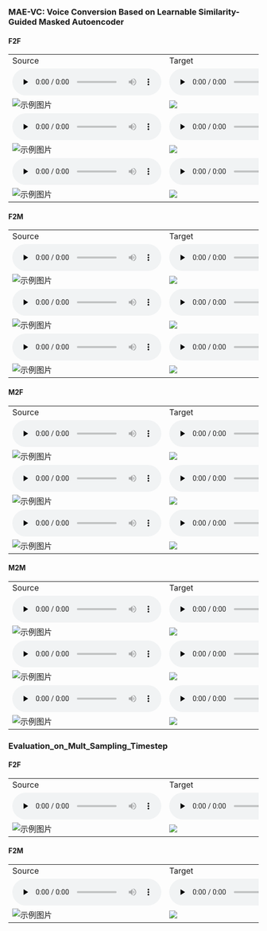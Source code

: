 ### MAE-VC: Voice Conversion Based on Learnable Similarity-Guided Masked Autoencoder
<!-- #### [MediumVC: Any-to-any voice conversion using synthetic specific-speaker speeches as intermedium features](https://arxiv.org/abs/2110.02500) -->
#### F2F
<table>
   <tr>
      <td>Source</td>
      <td>Target</td>
      <td>AdaINVC</td>
      <td>AgaINVC</td>
      <td>FragmentVC</td>
      <td>MAE-VC</td>
      <td>DiffVCHW</td>
      <td>DiffVCwoCGNG</td>
      <td>DiffVC</td>
   </tr>
   <tr>
      <td><audio id="audio" controls="" preload="none"> <source id="V1_s" src="Sample-DFHW/Compared_with_Baselines/F2F/1/source_p225_004.wav"> </audio></td>
      <td><audio id="audio" controls="" preload="none"> <source id="V1_t" src="Sample-DFHW/Compared_with_Baselines/F2F/1/target_p240_002.wav"> </audio></td>
      <td><audio id="audio" controls="" preload="none"> <source id="V1_A" src="Sample-DFHW/Compared_with_Baselines/F2F/1/AdaINVC_p225_004TOp240_002.wav"> </audio></td>
      <td><audio id="audio" controls="" preload="none"> <source id="V1_B" src="Sample-DFHW/Compared_with_Baselines/F2F/1/AgaINVC_p225_004TOp240_002.wav"> </audio></td>
      <td><audio id="audio" controls="" preload="none"> <source id="V1_C" src="Sample-DFHW/Compared_with_Baselines/F2F/1/FragmentVC_p225_004TOp240_002.wav"> </audio></td>
      <td><audio id="audio" controls="" preload="none"> <source id="V1_D" src="Sample-DFHW/Compared_with_Baselines/F2F/1/MAEVC_p225_004TOp240_002.wav"> </audio></td>
      <td><audio id="audio" controls="" preload="none"> <source id="V1_E" src="Sample-DFHW/Compared_with_Baselines/F2F/1/DiffVCHW_p225_004TOp240_002.wav"> </audio></td>
      <td><audio id="audio" controls="" preload="none"> <source id="V1_F" src="Sample-DFHW/Compared_with_Baselines/F2F/1/DiffVCwoCGNG_p225_004TOp240_002.wav"> </audio></td>
      <td><audio id="audio" controls="" preload="none"> <source id="V1_G" src="Sample-DFHW/Compared_with_Baselines/F2F/1/DiffVC_p225_004TOp240_002.wav"> </audio></td>
   </tr>
  
   
  <tr>
      <td> <img src="Sample-DFHW/Compared_with_Baselines/F2F/1/source_p225_004_f0.png" alt="示例图片"></td>
      <td><img src="Sample-DFHW/Compared_with_Baselines/F2F/1/target_p240_002_f0.png"> </audio></td>
      <td><img src="Sample-DFHW/Compared_with_Baselines/F2F/1/AdaINVC_p225_004TOp240_002_f0.png"> </audio></td>
      <td><img src="Sample-DFHW/Compared_with_Baselines/F2F/1/AgaINVC_p225_004TOp240_002_f0.png"> </audio></td>
      <td><img src="Sample-DFHW/Compared_with_Baselines/F2F/1/FragmentVC_p225_004TOp240_002_f0.png"> </audio></td>
      <td><img src="Sample-DFHW/Compared_with_Baselines/F2F/1/MAEVC_p225_004TOp240_002_f0.png"> </audio></td>
      <td><img src="Sample-DFHW/Compared_with_Baselines/F2F/1/DiffVCHW_p225_004TOp240_002_f0.png"> </audio></td>
      <td><img src="Sample-DFHW/Compared_with_Baselines/F2F/1/DiffVCwoCGNG_p225_004TOp240_002_f0.png"> </audio></td>
      <td><img src="Sample-DFHW/Compared_with_Baselines/F2F/1/DiffVC_p225_004TOp240_002_f0.png"> </audio></td>
  </tr>

   <tr>
      <td><audio id="audio" controls="" preload="none"> <source id="V1_s" src="Sample-DFHW/Compared_with_Baselines/F2F/2/source_p264_045.wav"> </audio></td>
      <td><audio id="audio" controls="" preload="none"> <source id="V1_t" src="Sample-DFHW/Compared_with_Baselines/F2F/2/target_p225_039.wav"> </audio></td>
      <td><audio id="audio" controls="" preload="none"> <source id="V1_A" src="Sample-DFHW/Compared_with_Baselines/F2F/2/AdaINVC_p264_045TOp225_039.wav"> </audio></td>
      <td><audio id="audio" controls="" preload="none"> <source id="V1_B" src="Sample-DFHW/Compared_with_Baselines/F2F/2/AgaINVC_p264_045TOp225_039.wav"> </audio></td>
      <td><audio id="audio" controls="" preload="none"> <source id="V1_C" src="Sample-DFHW/Compared_with_Baselines/F2F/2/FragmentVC_p264_045TOp225_039.wav"> </audio></td>
      <td><audio id="audio" controls="" preload="none"> <source id="V1_D" src="Sample-DFHW/Compared_with_Baselines/F2F/2/MAEVC_p264_045TOp225_039.wav"> </audio></td>
      <td><audio id="audio" controls="" preload="none"> <source id="V1_E" src="Sample-DFHW/Compared_with_Baselines/F2F/2/DiffVCHW_p264_045TOp225_039.wav"> </audio></td>
      <td><audio id="audio" controls="" preload="none"> <source id="V1_F" src="Sample-DFHW/Compared_with_Baselines/F2F/2/DiffVCwoCGNG_p264_045TOp225_039.wav"> </audio></td>
      <td><audio id="audio" controls="" preload="none"> <source id="V1_G" src="Sample-DFHW/Compared_with_Baselines/F2F/2/DiffVC_p264_045TOp225_039.wav"> </audio></td>
   </tr>
  
   
  <tr>
      <td><img src="Sample-DFHW/Compared_with_Baselines/F2F/2/source_p264_045_f0.png" alt="示例图片"></td>
      <td><img src="Sample-DFHW/Compared_with_Baselines/F2F/2/target_p225_039_f0.png"> </audio></td>
      <td><img src="Sample-DFHW/Compared_with_Baselines/F2F/2/AdaINVC_p264_045TOp225_039_f0.png"> </audio></td>
      <td><img src="Sample-DFHW/Compared_with_Baselines/F2F/2/AgaINVC_p264_045TOp225_039_f0.png"> </audio></td>
      <td><img src="Sample-DFHW/Compared_with_Baselines/F2F/2/FragmentVC_p264_045TOp225_039_f0.png"> </audio></td>
      <td><img src="Sample-DFHW/Compared_with_Baselines/F2F/2/MAEVC_p264_045TOp225_039_f0.png"> </audio></td>
      <td><img src="Sample-DFHW/Compared_with_Baselines/F2F/2/DiffVCHW_p264_045TOp225_039_f0.png"> </audio></td>
      <td><img src="Sample-DFHW/Compared_with_Baselines/F2F/2/DiffVCwoCGNG_p264_045TOp225_039_f0.png"> </audio></td>
      <td><img src="Sample-DFHW/Compared_with_Baselines/F2F/2/DiffVC_p264_045TOp225_039_f0.png"> </audio></td>
  </tr>

  <tr>
      <td><audio id="audio" controls="" preload="none"> <source id="V1_s" src="Sample-DFHW/Compared_with_Baselines/F2F/3/source_p329_009.wav"> </audio></td>
      <td><audio id="audio" controls="" preload="none"> <source id="V1_t" src="Sample-DFHW/Compared_with_Baselines/F2F/3/target_p225_030.wav"> </audio></td>
      <td><audio id="audio" controls="" preload="none"> <source id="V1_A" src="Sample-DFHW/Compared_with_Baselines/F2F/3/AdaINVC_p329_009TOp225_030.wav"> </audio></td>
      <td><audio id="audio" controls="" preload="none"> <source id="V1_B" src="Sample-DFHW/Compared_with_Baselines/F2F/3/AgaINVC_p329_009TOp225_030.wav"> </audio></td>
      <td><audio id="audio" controls="" preload="none"> <source id="V1_C" src="Sample-DFHW/Compared_with_Baselines/F2F/3/FragmentVC_p329_009TOp225_030.wav"> </audio></td>
      <td><audio id="audio" controls="" preload="none"> <source id="V1_D" src="Sample-DFHW/Compared_with_Baselines/F2F/3/MAEVC_p329_009TOp225_030.wav"> </audio></td>
      <td><audio id="audio" controls="" preload="none"> <source id="V1_E" src="Sample-DFHW/Compared_with_Baselines/F2F/3/DiffVCHW_p329_009TOp225_030.wav"> </audio></td>
      <td><audio id="audio" controls="" preload="none"> <source id="V1_F" src="Sample-DFHW/Compared_with_Baselines/F2F/3/DiffVCwoCGNG_p329_009TOp225_030.wav"> </audio></td>
      <td><audio id="audio" controls="" preload="none"> <source id="V1_G" src="Sample-DFHW/Compared_with_Baselines/F2F/3/DiffVC_p329_009TOp225_030.wav"> </audio></td>
   </tr>
  
   
  <tr>
      <td><img src="Sample-DFHW/Compared_with_Baselines/F2F/3/source_p329_009_f0.png" alt="示例图片"></td>
      <td><img src="Sample-DFHW/Compared_with_Baselines/F2F/3/target_p225_030_f0.png"> </audio></td>
      <td><img src="Sample-DFHW/Compared_with_Baselines/F2F/3/AdaINVC_p329_009TOp225_030_f0.png"> </audio></td>
      <td><img src="Sample-DFHW/Compared_with_Baselines/F2F/3/AgaINVC_p329_009TOp225_030_f0.png"> </audio></td>
      <td><img src="Sample-DFHW/Compared_with_Baselines/F2F/3/FragmentVC_p329_009TOp225_030_f0.png"> </audio></td>
      <td><img src="Sample-DFHW/Compared_with_Baselines/F2F/3/MAEVC_p329_009TOp225_030_f0.png"> </audio></td>
      <td><img src="Sample-DFHW/Compared_with_Baselines/F2F/3/DiffVCHW_p329_009TOp225_030_f0.png"> </audio></td>
      <td><img src="Sample-DFHW/Compared_with_Baselines/F2F/3/DiffVCwoCGNG_p329_009TOp225_030_f0.png"> </audio></td>
      <td><img src="Sample-DFHW/Compared_with_Baselines/F2F/3/DiffVC_p329_009TOp225_030_f0.png"> </audio></td>
  </tr>
  
   
</table>

#### F2M
<table>
   <tr>
      <td>Source</td>
      <td>Target</td>
      <td>AdaINVC</td>
      <td>AgaINVC</td>
      <td>FragmentVC</td>
      <td>MAE-VC</td>
      <td>DiffVCHW</td>
      <td>DiffVCwoCGNG</td>
      <td>DiffVC</td>
   </tr>
   <tr>
      <td><audio id="audio" controls="" preload="none"> <source id="V1_s" src="Sample-DFHW/Compared_with_Baselines/F2M/1/source_p234_010.wav"> </audio></td>
      <td><audio id="audio" controls="" preload="none"> <source id="V1_t" src="Sample-DFHW/Compared_with_Baselines/F2M/1/target_p326_160.wav"> </audio></td>
      <td><audio id="audio" controls="" preload="none"> <source id="V1_A" src="Sample-DFHW/Compared_with_Baselines/F2M/1/AdaINVC_p234_010TOp326_160.wav"> </audio></td>
      <td><audio id="audio" controls="" preload="none"> <source id="V1_B" src="Sample-DFHW/Compared_with_Baselines/F2M/1/AgaINVC_p234_010TOp326_160.wav"> </audio></td>
      <td><audio id="audio" controls="" preload="none"> <source id="V1_C" src="Sample-DFHW/Compared_with_Baselines/F2M/1/FragmentVC_p234_010TOp326_160.wav"> </audio></td>
      <td><audio id="audio" controls="" preload="none"> <source id="V1_D" src="Sample-DFHW/Compared_with_Baselines/F2M/1/MAEVC_p234_010TOp326_160.wav"> </audio></td>
      <td><audio id="audio" controls="" preload="none"> <source id="V1_E" src="Sample-DFHW/Compared_with_Baselines/F2M/1/DiffVCHW_p234_010TOp326_160.wav"> </audio></td>
      <td><audio id="audio" controls="" preload="none"> <source id="V1_F" src="Sample-DFHW/Compared_with_Baselines/F2M/1/DiffVCwoCGNG_p234_010TOp326_160.wav"> </audio></td>
      <td><audio id="audio" controls="" preload="none"> <source id="V1_G" src="Sample-DFHW/Compared_with_Baselines/F2M/1/DiffVC_p234_010TOp326_160.wav"> </audio></td>
   </tr>
  
   
  <tr>
      <td><img src="Sample-DFHW/Compared_with_Baselines/F2M/1/source_p234_010_f0.png" alt="示例图片"></td>
      <td><img src="Sample-DFHW/Compared_with_Baselines/F2M/1/target_p326_160_f0.png"> </audio></td>
      <td><img src="Sample-DFHW/Compared_with_Baselines/F2M/1/AdaINVC_p234_010TOp326_160_f0.png"> </audio></td>
      <td><img src="Sample-DFHW/Compared_with_Baselines/F2M/1/AgaINVC_p234_010TOp326_160_f0.png"> </audio></td>
      <td><img src="Sample-DFHW/Compared_with_Baselines/F2M/1/FragmentVC_p234_010TOp326_160_f0.png"> </audio></td>
      <td><img src="Sample-DFHW/Compared_with_Baselines/F2M/1/MAEVC_p234_010TOp326_160_f0.png"> </audio></td>
      <td><img src="Sample-DFHW/Compared_with_Baselines/F2M/1/DiffVCHW_p234_010TOp326_160_f0.png"> </audio></td>
      <td><img src="Sample-DFHW/Compared_with_Baselines/F2M/1/DiffVCwoCGNG_p234_010TOp326_160_f0.png"> </audio></td>
      <td><img src="Sample-DFHW/Compared_with_Baselines/F2M/1/DiffVC_p234_010TOp326_160_f0.png"> </audio></td>
  </tr>

   <tr>
      <td><audio id="audio" controls="" preload="none"> <source id="V1_s" src="Sample-DFHW/Compared_with_Baselines/F2M/2/source_p240_088.wav"> </audio></td>
      <td><audio id="audio" controls="" preload="none"> <source id="V1_t" src="Sample-DFHW/Compared_with_Baselines/F2M/2/target_p245_027.wav"> </audio></td>
      <td><audio id="audio" controls="" preload="none"> <source id="V1_A" src="Sample-DFHW/Compared_with_Baselines/F2M/2/AdaINVC_p240_088TOp245_027.wav"> </audio></td>
      <td><audio id="audio" controls="" preload="none"> <source id="V1_B" src="Sample-DFHW/Compared_with_Baselines/F2M/2/AgaINVC_p240_088TOp245_027.wav"> </audio></td>
      <td><audio id="audio" controls="" preload="none"> <source id="V1_C" src="Sample-DFHW/Compared_with_Baselines/F2M/2/FragmentVC_p240_088TOp245_027.wav"> </audio></td>
      <td><audio id="audio" controls="" preload="none"> <source id="V1_D" src="Sample-DFHW/Compared_with_Baselines/F2M/2/MAEVC_p240_088TOp245_027.wav"> </audio></td>
      <td><audio id="audio" controls="" preload="none"> <source id="V1_E" src="Sample-DFHW/Compared_with_Baselines/F2M/2/DiffVCHW_p240_088TOp245_027.wav"> </audio></td>
      <td><audio id="audio" controls="" preload="none"> <source id="V1_F" src="Sample-DFHW/Compared_with_Baselines/F2M/2/DiffVCwoCGNG_p240_088TOp245_027.wav"> </audio></td>
      <td><audio id="audio" controls="" preload="none"> <source id="V1_G" src="Sample-DFHW/Compared_with_Baselines/F2M/2/DiffVC_p240_088TOp245_027.wav"> </audio></td>
   </tr>
  
   
  <tr>
      <td><img src="Sample-DFHW/Compared_with_Baselines/F2M/2/source_p240_088_f0.png" alt="示例图片"></td>
      <td><img src="Sample-DFHW/Compared_with_Baselines/F2M/2/target_p245_027_f0.png"> </audio></td>
      <td><img src="Sample-DFHW/Compared_with_Baselines/F2M/2/AdaINVC_p240_088TOp245_027_f0.png"> </audio></td>
      <td><img src="Sample-DFHW/Compared_with_Baselines/F2M/2/AgaINVC_p240_088TOp245_027_f0.png"> </audio></td>
      <td><img src="Sample-DFHW/Compared_with_Baselines/F2M/2/FragmentVC_p240_088TOp245_027_f0.png"> </audio></td>
      <td><img src="Sample-DFHW/Compared_with_Baselines/F2M/2/MAEVC_p240_088TOp245_027_f0.png"> </audio></td>
      <td><img src="Sample-DFHW/Compared_with_Baselines/F2M/2/DiffVCHW_p240_088TOp245_027_f0.png"> </audio></td>
      <td><img src="Sample-DFHW/Compared_with_Baselines/F2M/2/DiffVCwoCGNG_p240_088TOp245_027_f0.png"> </audio></td>
      <td><img src="Sample-DFHW/Compared_with_Baselines/F2M/2/DiffVC_p240_088TOp245_027_f0.png"> </audio></td>
  </tr>

  <tr>
      <td><audio id="audio" controls="" preload="none"> <source id="V1_s" src="Sample-DFHW/Compared_with_Baselines/F2M/3/source_p310_034.wav"> </audio></td>
      <td><audio id="audio" controls="" preload="none"> <source id="V1_t" src="Sample-DFHW/Compared_with_Baselines/F2M/3/target_p326_050.wav"> </audio></td>
      <td><audio id="audio" controls="" preload="none"> <source id="V1_A" src="Sample-DFHW/Compared_with_Baselines/F2M/3/AdaINVC_p310_034TOp326_050.wav"> </audio></td>
      <td><audio id="audio" controls="" preload="none"> <source id="V1_B" src="Sample-DFHW/Compared_with_Baselines/F2M/3/AgaINVC_p310_034TOp326_050.wav"> </audio></td>
      <td><audio id="audio" controls="" preload="none"> <source id="V1_C" src="Sample-DFHW/Compared_with_Baselines/F2M/3/FragmentVC_p310_034TOp326_050.wav"> </audio></td>
      <td><audio id="audio" controls="" preload="none"> <source id="V1_D" src="Sample-DFHW/Compared_with_Baselines/F2M/3/MAEVC_p310_034TOp326_050.wav"> </audio></td>
      <td><audio id="audio" controls="" preload="none"> <source id="V1_E" src="Sample-DFHW/Compared_with_Baselines/F2M/3/DiffVCHW_p310_034TOp326_050.wav"> </audio></td>
      <td><audio id="audio" controls="" preload="none"> <source id="V1_F" src="Sample-DFHW/Compared_with_Baselines/F2M/3/DiffVCwoCGNG_p310_034TOp326_050.wav"> </audio></td>
      <td><audio id="audio" controls="" preload="none"> <source id="V1_G" src="Sample-DFHW/Compared_with_Baselines/F2M/3/DiffVC_p310_034TOp326_050.wav"> </audio></td>
   </tr>
  <tr>
      <td><img src="Sample-DFHW/Compared_with_Baselines/F2M/3/source_p310_034_f0.png" alt="示例图片"></td>
      <td><img src="Sample-DFHW/Compared_with_Baselines/F2M/3/target_p326_050_f0.png"> </audio></td>
      <td><img src="Sample-DFHW/Compared_with_Baselines/F2M/3/AdaINVC_p310_034TOp326_050_f0.png"> </audio></td>
      <td><img src="Sample-DFHW/Compared_with_Baselines/F2M/3/AgaINVC_p310_034TOp326_050_f0.png"> </audio></td>
      <td><img src="Sample-DFHW/Compared_with_Baselines/F2M/3/FragmentVC_p310_034TOp326_050_f0.png"> </audio></td>
      <td><img src="Sample-DFHW/Compared_with_Baselines/F2M/3/MAEVC_p310_034TOp326_050_f0.png"> </audio></td>
      <td><img src="Sample-DFHW/Compared_with_Baselines/F2M/3/DiffVCHW_p310_034TOp326_050_f0.png"> </audio></td>
      <td><img src="Sample-DFHW/Compared_with_Baselines/F2M/3/DiffVCwoCGNG_p310_034TOp326_050_f0.png"> </audio></td>
      <td><img src="Sample-DFHW/Compared_with_Baselines/F2M/3/DiffVC_p310_034TOp326_050_f0.png"> </audio></td>
  </tr>
</table>

#### M2F
<table>
   <tr>
      <td>Source</td>
      <td>Target</td>
      <td>AdaINVC</td>
      <td>AgaINVC</td>
      <td>FragmentVC</td>
      <td>MAE-VC</td>
      <td>DiffVCHW</td>
      <td>DiffVCwoCGNG</td>
      <td>DiffVC</td>
   </tr>
   <tr>
      <td><audio id="audio" controls="" preload="none"> <source id="V1_s" src="Sample-DFHW/Compared_with_Baselines/M2F/1/source_p245_062.wav"> </audio></td>
      <td><audio id="audio" controls="" preload="none"> <source id="V1_t" src="Sample-DFHW/Compared_with_Baselines/M2F/1/target_p307_060.wav"> </audio></td>
      <td><audio id="audio" controls="" preload="none"> <source id="V1_A" src="Sample-DFHW/Compared_with_Baselines/M2F/1/AdaINVC_p245_062TOp307_060.wav"> </audio></td>
      <td><audio id="audio" controls="" preload="none"> <source id="V1_B" src="Sample-DFHW/Compared_with_Baselines/M2F/1/AgaINVC_p245_062TOp307_060.wav"> </audio></td>
      <td><audio id="audio" controls="" preload="none"> <source id="V1_C" src="Sample-DFHW/Compared_with_Baselines/M2F/1/FragmentVC_p245_062TOp307_060.wav"> </audio></td>
      <td><audio id="audio" controls="" preload="none"> <source id="V1_D" src="Sample-DFHW/Compared_with_Baselines/M2F/1/MAEVC_p245_062TOp307_060.wav"> </audio></td>
      <td><audio id="audio" controls="" preload="none"> <source id="V1_E" src="Sample-DFHW/Compared_with_Baselines/M2F/1/DiffVCHW_p245_062TOp307_060.wav"> </audio></td>
      <td><audio id="audio" controls="" preload="none"> <source id="V1_F" src="Sample-DFHW/Compared_with_Baselines/M2F/1/DiffVCwoCGNG_p245_062TOp307_060.wav"> </audio></td>
      <td><audio id="audio" controls="" preload="none"> <source id="V1_G" src="Sample-DFHW/Compared_with_Baselines/M2F/1/DiffVC_p245_062TOp307_060.wav"> </audio></td>
   </tr>
  
   
  <tr>
      <td><img src="Sample-DFHW/Compared_with_Baselines/M2F/1/source_p245_062_f0.png" alt="示例图片"></td>
      <td><img src="Sample-DFHW/Compared_with_Baselines/M2F/1/target_p307_060_f0.png"> </audio></td>
      <td><img src="Sample-DFHW/Compared_with_Baselines/M2F/1/AdaINVC_p245_062TOp307_060_f0.png"> </audio></td>
      <td><img src="Sample-DFHW/Compared_with_Baselines/M2F/1/AgaINVC_p245_062TOp307_060_f0.png"> </audio></td>
      <td><img src="Sample-DFHW/Compared_with_Baselines/M2F/1/FragmentVC_p245_062TOp307_060_f0.png"> </audio></td>
      <td><img src="Sample-DFHW/Compared_with_Baselines/M2F/1/MAEVC_p245_062TOp307_060_f0.png"> </audio></td>
      <td><img src="Sample-DFHW/Compared_with_Baselines/M2F/1/DiffVCHW_p245_062TOp307_060_f0.png"> </audio></td>
      <td><img src="Sample-DFHW/Compared_with_Baselines/M2F/1/DiffVCwoCGNG_p245_062TOp307_060_f0.png"> </audio></td>
      <td><img src="Sample-DFHW/Compared_with_Baselines/M2F/1/DiffVC_p245_062TOp307_060_f0.png"> </audio></td>
  </tr>

   <tr>
      <td><audio id="audio" controls="" preload="none"> <source id="V1_s" src="Sample-DFHW/Compared_with_Baselines/M2F/2/source_p326_053.wav"> </audio></td>
      <td><audio id="audio" controls="" preload="none"> <source id="V1_t" src="Sample-DFHW/Compared_with_Baselines/M2F/2/target_p240_005.wav"> </audio></td>
      <td><audio id="audio" controls="" preload="none"> <source id="V1_A" src="Sample-DFHW/Compared_with_Baselines/M2F/2/AdaINVC_p326_053TOp240_005.wav"> </audio></td>
      <td><audio id="audio" controls="" preload="none"> <source id="V1_B" src="Sample-DFHW/Compared_with_Baselines/M2F/2/AgaINVC_p326_053TOp240_005.wav"> </audio></td>
      <td><audio id="audio" controls="" preload="none"> <source id="V1_C" src="Sample-DFHW/Compared_with_Baselines/M2F/2/FragmentVC_p326_053TOp240_005.wav"> </audio></td>
      <td><audio id="audio" controls="" preload="none"> <source id="V1_D" src="Sample-DFHW/Compared_with_Baselines/M2F/2/MAEVC_p326_053TOp240_005.wav"> </audio></td>
      <td><audio id="audio" controls="" preload="none"> <source id="V1_E" src="Sample-DFHW/Compared_with_Baselines/M2F/2/DiffVCHW_p326_053TOp240_005.wav"> </audio></td>
      <td><audio id="audio" controls="" preload="none"> <source id="V1_F" src="Sample-DFHW/Compared_with_Baselines/M2F/2/DiffVCwoCGNG_p326_053TOp240_005.wav"> </audio></td>
      <td><audio id="audio" controls="" preload="none"> <source id="V1_G" src="Sample-DFHW/Compared_with_Baselines/M2F/2/DiffVC_p326_053TOp240_005.wav"> </audio></td>
   </tr>
  
   
  <tr>
      <td><img src="Sample-DFHW/Compared_with_Baselines/M2F/2/source_p326_053_f0.png" alt="示例图片"></td>
      <td><img src="Sample-DFHW/Compared_with_Baselines/M2F/2/target_p240_005_f0.png"> </audio></td>
      <td><img src="Sample-DFHW/Compared_with_Baselines/M2F/2/AdaINVC_p326_053TOp240_005_f0.png"> </audio></td>
      <td><img src="Sample-DFHW/Compared_with_Baselines/M2F/2/AgaINVC_p326_053TOp240_005_f0.png"> </audio></td>
      <td><img src="Sample-DFHW/Compared_with_Baselines/M2F/2/FragmentVC_p326_053TOp240_005_f0.png"> </audio></td>
      <td><img src="Sample-DFHW/Compared_with_Baselines/M2F/2/MAEVC_p326_053TOp240_005_f0.png"> </audio></td>
      <td><img src="Sample-DFHW/Compared_with_Baselines/M2F/2/DiffVCHW_p326_053TOp240_005_f0.png"> </audio></td>
      <td><img src="Sample-DFHW/Compared_with_Baselines/M2F/2/DiffVCwoCGNG_p326_053TOp240_005_f0.png"> </audio></td>
      <td><img src="Sample-DFHW/Compared_with_Baselines/M2F/2/DiffVC_p326_053TOp240_005_f0.png"> </audio></td>
  </tr>

  <tr>
      <td><audio id="audio" controls="" preload="none"> <source id="V1_s" src="Sample-DFHW/Compared_with_Baselines/M2F/3/source_p347_062.wav"> </audio></td>
      <td><audio id="audio" controls="" preload="none"> <source id="V1_t" src="Sample-DFHW/Compared_with_Baselines/M2F/3/target_p234_013.wav"> </audio></td>
      <td><audio id="audio" controls="" preload="none"> <source id="V1_A" src="Sample-DFHW/Compared_with_Baselines/M2F/3/AdaINVC_p347_062TOp234_013.wav"> </audio></td>
      <td><audio id="audio" controls="" preload="none"> <source id="V1_B" src="Sample-DFHW/Compared_with_Baselines/M2F/3/AgaINVC_p347_062TOp234_013.wav"> </audio></td>
      <td><audio id="audio" controls="" preload="none"> <source id="V1_C" src="Sample-DFHW/Compared_with_Baselines/M2F/3/FragmentVC_p347_062TOp234_013.wav"> </audio></td>
      <td><audio id="audio" controls="" preload="none"> <source id="V1_D" src="Sample-DFHW/Compared_with_Baselines/M2F/3/MAEVC_p347_062TOp234_013.wav"> </audio></td>
      <td><audio id="audio" controls="" preload="none"> <source id="V1_E" src="Sample-DFHW/Compared_with_Baselines/M2F/3/DiffVCHW_p347_062TOp234_013.wav"> </audio></td>
      <td><audio id="audio" controls="" preload="none"> <source id="V1_F" src="Sample-DFHW/Compared_with_Baselines/M2F/3/DiffVCwoCGNG_p347_062TOp234_013.wav"> </audio></td>
      <td><audio id="audio" controls="" preload="none"> <source id="V1_G" src="Sample-DFHW/Compared_with_Baselines/M2F/3/DiffVC_p347_062TOp234_013.wav"> </audio></td>
   </tr>
  <tr>
      <td><img src="Sample-DFHW/Compared_with_Baselines/M2F/3/source_p347_062_f0.png" alt="示例图片"></td>
      <td><img src="Sample-DFHW/Compared_with_Baselines/M2F/3/target_p234_013_f0.png"> </audio></td>
      <td><img src="Sample-DFHW/Compared_with_Baselines/M2F/3/AdaINVC_p347_062TOp234_013_f0.png"> </audio></td>
      <td><img src="Sample-DFHW/Compared_with_Baselines/M2F/3/AgaINVC_p347_062TOp234_013_f0.png"> </audio></td>
      <td><img src="Sample-DFHW/Compared_with_Baselines/M2F/3/FragmentVC_p347_062TOp234_013_f0.png"> </audio></td>
      <td><img src="Sample-DFHW/Compared_with_Baselines/M2F/3/MAEVC_p347_062TOp234_013_f0.png"> </audio></td>
      <td><img src="Sample-DFHW/Compared_with_Baselines/M2F/3/DiffVCHW_p347_062TOp234_013_f0.png"> </audio></td>
      <td><img src="Sample-DFHW/Compared_with_Baselines/M2F/3/DiffVCwoCGNG_p347_062TOp234_013_f0.png"> </audio></td>
      <td><img src="Sample-DFHW/Compared_with_Baselines/M2F/3/DiffVC_p347_062TOp234_013_f0.png"> </audio></td>
  </tr>
</table>

#### M2M
<table>
   <tr>
      <td>Source</td>
      <td>Target</td>
      <td>AdaINVC</td>
      <td>AgaINVC</td>
      <td>FragmentVC</td>
      <td>MAE-VC</td>
      <td>DiffVCHW</td>
      <td>DiffVCwoCGNG</td>
      <td>DiffVC</td>
   </tr>
   <tr>
      <td><audio id="audio" controls="" preload="none"> <source id="V1_s" src="Sample-DFHW/Compared_with_Baselines/M2M/1/source_p251_002.wav"> </audio></td>
      <td><audio id="audio" controls="" preload="none"> <source id="V1_t" src="Sample-DFHW/Compared_with_Baselines/M2M/1/target_p254_008.wav"> </audio></td>
      <td><audio id="audio" controls="" preload="none"> <source id="V1_A" src="Sample-DFHW/Compared_with_Baselines/M2M/1/AdaINVC_p251_002TOp254_008.wav"> </audio></td>
      <td><audio id="audio" controls="" preload="none"> <source id="V1_B" src="Sample-DFHW/Compared_with_Baselines/M2M/1/AgaINVC_p251_002TOp254_008.wav"> </audio></td>
      <td><audio id="audio" controls="" preload="none"> <source id="V1_C" src="Sample-DFHW/Compared_with_Baselines/M2M/1/FragmentVC_p251_002TOp254_008.wav"> </audio></td>
      <td><audio id="audio" controls="" preload="none"> <source id="V1_D" src="Sample-DFHW/Compared_with_Baselines/M2M/1/MAEVC_p251_002TOp254_008.wav"> </audio></td>
      <td><audio id="audio" controls="" preload="none"> <source id="V1_E" src="Sample-DFHW/Compared_with_Baselines/M2M/1/DiffVCHW_p251_002TOp254_008.wav"> </audio></td>
      <td><audio id="audio" controls="" preload="none"> <source id="V1_F" src="Sample-DFHW/Compared_with_Baselines/M2M/1/DiffVCwoCGNG_p251_002TOp254_008.wav"> </audio></td>
      <td><audio id="audio" controls="" preload="none"> <source id="V1_G" src="Sample-DFHW/Compared_with_Baselines/M2M/1/DiffVC_p251_002TOp254_008.wav"> </audio></td>
   </tr>
  
   
  <tr>
      <td><img src="Sample-DFHW/Compared_with_Baselines/M2M/1/source_p251_002_f0.png" alt="示例图片"></td>
      <td><img src="Sample-DFHW/Compared_with_Baselines/M2M/1/target_p254_008_f0.png"> </audio></td>
      <td><img src="Sample-DFHW/Compared_with_Baselines/M2M/1/AdaINVC_p251_002TOp254_008_f0.png"> </audio></td>
      <td><img src="Sample-DFHW/Compared_with_Baselines/M2M/1/AgaINVC_p251_002TOp254_008_f0.png"> </audio></td>
      <td><img src="Sample-DFHW/Compared_with_Baselines/M2M/1/FragmentVC_p251_002TOp254_008_f0.png"> </audio></td>
      <td><img src="Sample-DFHW/Compared_with_Baselines/M2M/1/MAEVC_p251_002TOp254_008_f0.png"> </audio></td>
      <td><img src="Sample-DFHW/Compared_with_Baselines/M2M/1/DiffVCHW_p251_002TOp254_008_f0.png"> </audio></td>
      <td><img src="Sample-DFHW/Compared_with_Baselines/M2M/1/DiffVCwoCGNG_p251_002TOp254_008_f0.png"> </audio></td>
      <td><img src="Sample-DFHW/Compared_with_Baselines/M2M/1/DiffVC_p251_002TOp254_008_f0.png"> </audio></td>
  </tr>

   <tr>
      <td><audio id="audio" controls="" preload="none"> <source id="V1_s" src="Sample-DFHW/Compared_with_Baselines/M2M/2/source_p260_040.wav"> </audio></td>
      <td><audio id="audio" controls="" preload="none"> <source id="V1_t" src="Sample-DFHW/Compared_with_Baselines/M2M/2/target_p254_033.wav"> </audio></td>
      <td><audio id="audio" controls="" preload="none"> <source id="V1_A" src="Sample-DFHW/Compared_with_Baselines/M2M/2/AdaINVC_p260_040TOp254_033.wav"> </audio></td>
      <td><audio id="audio" controls="" preload="none"> <source id="V1_B" src="Sample-DFHW/Compared_with_Baselines/M2M/2/AgaINVC_p260_040TOp254_033.wav"> </audio></td>
      <td><audio id="audio" controls="" preload="none"> <source id="V1_C" src="Sample-DFHW/Compared_with_Baselines/M2M/2/FragmentVC_p260_040TOp254_033.wav"> </audio></td>
      <td><audio id="audio" controls="" preload="none"> <source id="V1_D" src="Sample-DFHW/Compared_with_Baselines/M2M/2/MAEVC_p260_040TOp254_033.wav"> </audio></td>
      <td><audio id="audio" controls="" preload="none"> <source id="V1_E" src="Sample-DFHW/Compared_with_Baselines/M2M/2/DiffVCHW_p260_040TOp254_033.wav"> </audio></td>
      <td><audio id="audio" controls="" preload="none"> <source id="V1_F" src="Sample-DFHW/Compared_with_Baselines/M2M/2/DiffVCwoCGNG_p260_040TOp254_033.wav"> </audio></td>
      <td><audio id="audio" controls="" preload="none"> <source id="V1_G" src="Sample-DFHW/Compared_with_Baselines/M2M/2/DiffVC_p260_040TOp254_033.wav"> </audio></td>
   </tr>
  
   
  <tr>
      <td><img src="Sample-DFHW/Compared_with_Baselines/M2M/2/source_p260_040_f0.png" alt="示例图片"></td>
      <td><img src="Sample-DFHW/Compared_with_Baselines/M2M/2/target_p254_033_f0.png"> </audio></td>
      <td><img src="Sample-DFHW/Compared_with_Baselines/M2M/2/AdaINVC_p260_040TOp254_033_f0.png"> </audio></td>
      <td><img src="Sample-DFHW/Compared_with_Baselines/M2M/2/AgaINVC_p260_040TOp254_033_f0.png"> </audio></td>
      <td><img src="Sample-DFHW/Compared_with_Baselines/M2M/2/FragmentVC_p260_040TOp254_033_f0.png"> </audio></td>
      <td><img src="Sample-DFHW/Compared_with_Baselines/M2M/2/MAEVC_p260_040TOp254_033_f0.png"> </audio></td>
      <td><img src="Sample-DFHW/Compared_with_Baselines/M2M/2/DiffVCHW_p260_040TOp254_033_f0.png"> </audio></td>
      <td><img src="Sample-DFHW/Compared_with_Baselines/M2M/2/DiffVCwoCGNG_p260_040TOp254_033_f0.png"> </audio></td>
      <td><img src="Sample-DFHW/Compared_with_Baselines/M2M/2/DiffVC_p260_040TOp254_033_f0.png"> </audio></td>
  </tr>

  <tr>
      <td><audio id="audio" controls="" preload="none"> <source id="V1_s" src="Sample-DFHW/Compared_with_Baselines/M2M/3/source_p374_002.wav"> </audio></td>
      <td><audio id="audio" controls="" preload="none"> <source id="V1_t" src="Sample-DFHW/Compared_with_Baselines/M2M/3/target_p245_038.wav"> </audio></td>
      <td><audio id="audio" controls="" preload="none"> <source id="V1_A" src="Sample-DFHW/Compared_with_Baselines/M2M/3/AdaINVC_p374_002TOp245_038.wav"> </audio></td>
      <td><audio id="audio" controls="" preload="none"> <source id="V1_B" src="Sample-DFHW/Compared_with_Baselines/M2M/3/AgaINVC_p374_002TOp245_038.wav"> </audio></td>
      <td><audio id="audio" controls="" preload="none"> <source id="V1_C" src="Sample-DFHW/Compared_with_Baselines/M2M/3/FragmentVC_p374_002TOp245_038.wav"> </audio></td>
      <td><audio id="audio" controls="" preload="none"> <source id="V1_D" src="Sample-DFHW/Compared_with_Baselines/M2M/3/MAEVC_p374_002TOp245_038.wav"> </audio></td>
      <td><audio id="audio" controls="" preload="none"> <source id="V1_E" src="Sample-DFHW/Compared_with_Baselines/M2M/3/DiffVCHW_p374_002TOp245_038.wav"> </audio></td>
      <td><audio id="audio" controls="" preload="none"> <source id="V1_F" src="Sample-DFHW/Compared_with_Baselines/M2M/3/DiffVCwoCGNG_p374_002TOp245_038.wav"> </audio></td>
      <td><audio id="audio" controls="" preload="none"> <source id="V1_G" src="Sample-DFHW/Compared_with_Baselines/M2M/3/DiffVC_p374_002TOp245_038.wav"> </audio></td>
   </tr>
  <tr>
      <td><img src="Sample-DFHW/Compared_with_Baselines/M2M/3/source_p374_002_f0.png" alt="示例图片"></td>
      <td><img src="Sample-DFHW/Compared_with_Baselines/M2M/3/target_p245_038_f0.png"> </audio></td>
      <td><img src="Sample-DFHW/Compared_with_Baselines/M2M/3/AdaINVC_p374_002TOp245_038_f0.png"> </audio></td>
      <td><img src="Sample-DFHW/Compared_with_Baselines/M2M/3/AgaINVC_p374_002TOp245_038_f0.png"> </audio></td>
      <td><img src="Sample-DFHW/Compared_with_Baselines/M2M/3/FragmentVC_p374_002TOp245_038_f0.png"> </audio></td>
      <td><img src="Sample-DFHW/Compared_with_Baselines/M2M/3/MAEVC_p374_002TOp245_038_f0.png"> </audio></td>
      <td><img src="Sample-DFHW/Compared_with_Baselines/M2M/3/DiffVCHW_p374_002TOp245_038_f0.png"> </audio></td>
      <td><img src="Sample-DFHW/Compared_with_Baselines/M2M/3/DiffVCwoCGNG_p374_002TOp245_038_f0.png"> </audio></td>
      <td><img src="Sample-DFHW/Compared_with_Baselines/M2M/3/DiffVC_p374_002TOp245_038_f0.png"> </audio></td>
  </tr>
</table>


### Evaluation_on_Mult_Sampling_Timestep
#### F2F
<table>
   <tr>
      <td>Source</td>
      <td>Target</td>
      <td>step20_woCGNG</td>
      <td>step20_CGNG</td>
      <td>step30_woCGNG</td>
      <td>step30_CGNG</td>
      <td>step40_woCGNG</td>
      <td>step40_CGNG</td>
      <td>step50_woCGNG</td>
      <td>step50_CGNG</td>
   </tr>
   <tr>
      <td><audio id="audio" controls="" preload="none"> <source id="V1_s" src="Sample-DFHW/Evaluation_on_Sampling_Timestep/f2f/source_f_p240_088.wav"> </audio></td>
      <td><audio id="audio" controls="" preload="none"> <source id="V1_t" src="Sample-DFHW/Evaluation_on_Sampling_Timestep/f2f/target_f_p225_058.wav"> </audio></td>
      <td><audio id="audio" controls="" preload="none"> <source id="V1_A" src="Sample-DFHW/Evaluation_on_Sampling_Timestep/f2f/step20_woCGNG_f_p240_088TOf_p225_058.wav"> </audio></td>
      <td><audio id="audio" controls="" preload="none"> <source id="V1_B" src="Sample-DFHW/Evaluation_on_Sampling_Timestep/f2f/step20_CGNG_f_p240_088TOf_p225_058.wav"> </audio></td>
      <td><audio id="audio" controls="" preload="none"> <source id="V1_C" src="Sample-DFHW/Evaluation_on_Sampling_Timestep/f2f/step30_woCGNG_f_p240_088TOf_p225_058.wav"> </audio></td>
      <td><audio id="audio" controls="" preload="none"> <source id="V1_D" src="Sample-DFHW/Evaluation_on_Sampling_Timestep/f2f/step30_CGNG_f_p240_088TOf_p225_058.wav"> </audio></td>
      <td><audio id="audio" controls="" preload="none"> <source id="V1_E" src="Sample-DFHW/Evaluation_on_Sampling_Timestep/f2f/step40_woCGNG_f_p240_088TOf_p225_058.wav"> </audio></td>
      <td><audio id="audio" controls="" preload="none"> <source id="V1_F" src="Sample-DFHW/Evaluation_on_Sampling_Timestep/f2f/step40_CGNG_f_p240_088TOf_p225_058.wav"> </audio></td>
      <td><audio id="audio" controls="" preload="none"> <source id="V1_G" src="Sample-DFHW/Evaluation_on_Sampling_Timestep/f2f/step50_woCGNG_f_p240_088TOf_p225_058.wav"> </audio></td>
      <td><audio id="audio" controls="" preload="none"> <source id="V1_H" src="Sample-DFHW/Evaluation_on_Sampling_Timestep/f2f/step50_CGNG_f_p240_088TOf_p225_058.wav"> </audio></td>
   </tr>
   <tr>
      <td><img src="Sample-DFHW/Evaluation_on_Sampling_Timestep/f2f/source_f_p240_088_f0.png" alt="示例图片"></td>
      <td><img src="Sample-DFHW/Evaluation_on_Sampling_Timestep/f2f/target_f_p225_058_f0.png"> </audio></td>
      <td><img src="Sample-DFHW/Evaluation_on_Sampling_Timestep/f2f/step20_woCGNG_f_p240_088TOf_p225_058_f0.png"> </audio></td>
      <td><img src="Sample-DFHW/Evaluation_on_Sampling_Timestep/f2f/step20_CGNG_f_p240_088TOf_p225_058_f0.png"> </audio></td>
      <td><img src="Sample-DFHW/Evaluation_on_Sampling_Timestep/f2f/step30_woCGNG_f_p240_088TOf_p225_058_f0.png"> </audio></td>
      <td><img src="Sample-DFHW/Evaluation_on_Sampling_Timestep/f2f/step30_CGNG_f_p240_088TOf_p225_058_f0.png"> </audio></td>
      <td><img src="Sample-DFHW/Evaluation_on_Sampling_Timestep/f2f/step40_woCGNG_f_p240_088TOf_p225_058_f0.png"> </audio></td>
      <td><img src="Sample-DFHW/Evaluation_on_Sampling_Timestep/f2f/step40_CGNG_f_p240_088TOf_p225_058_f0.png"> </audio></td>
      <td><img src="Sample-DFHW/Evaluation_on_Sampling_Timestep/f2f/step50_woCGNG_f_p240_088TOf_p225_058_f0.png"> </audio></td>
      <td><img src="Sample-DFHW/Evaluation_on_Sampling_Timestep/f2f/step50_CGNG_f_p240_088TOf_p225_058_f0.png"> </audio></td>
  </tr>
</table>

#### F2M
<table>
   <tr>
      <td>Source</td>
      <td>Target</td>
      <td>step20_woCGNG</td>
      <td>step20_CGNG</td>
      <td>step30_woCGNG</td>
      <td>step30_CGNG</td>
      <td>step40_woCGNG</td>
      <td>step40_CGNG</td>
      <td>step50_woCGNG</td>
      <td>step50_CGNG</td>
   </tr>
   <tr>
      <td><audio id="audio" controls="" preload="none"> <source id="V1_s" src="Sample-DFHW/Evaluation_on_Sampling_Timestep/f2m/source_f_p240_088.wav"> </audio></td>
      <td><audio id="audio" controls="" preload="none"> <source id="V1_t" src="Sample-DFHW/Evaluation_on_Sampling_Timestep/f2m/target_m_p245_062.wav"> </audio></td>
      <td><audio id="audio" controls="" preload="none"> <source id="V1_A" src="Sample-DFHW/Evaluation_on_Sampling_Timestep/f2m/step20_woCGNG_f_p240_088TOm_p245_062.wav"> </audio></td>
      <td><audio id="audio" controls="" preload="none"> <source id="V1_B" src="Sample-DFHW/Evaluation_on_Sampling_Timestep/f2m/step20_CGNG_f_p240_088TOm_p245_062.wav"> </audio></td>
      <td><audio id="audio" controls="" preload="none"> <source id="V1_C" src="Sample-DFHW/Evaluation_on_Sampling_Timestep/f2m/step30_woCGNG_f_p240_088TOm_p245_062.wav"> </audio></td>
      <td><audio id="audio" controls="" preload="none"> <source id="V1_D" src="Sample-DFHW/Evaluation_on_Sampling_Timestep/f2m/step30_CGNG_f_p240_088TOm_p245_062.wav"> </audio></td>
      <td><audio id="audio" controls="" preload="none"> <source id="V1_E" src="Sample-DFHW/Evaluation_on_Sampling_Timestep/f2m/step40_woCGNG_f_p240_088TOm_p245_062.wav"> </audio></td>
      <td><audio id="audio" controls="" preload="none"> <source id="V1_F" src="Sample-DFHW/Evaluation_on_Sampling_Timestep/f2m/step40_CGNG_f_p240_088TOm_p245_062.wav"> </audio></td>
      <td><audio id="audio" controls="" preload="none"> <source id="V1_G" src="Sample-DFHW/Evaluation_on_Sampling_Timestep/f2m/step50_woCGNG_f_p240_088TOm_p245_062.wav"> </audio></td>
      <td><audio id="audio" controls="" preload="none"> <source id="V1_H" src="Sample-DFHW/Evaluation_on_Sampling_Timestep/f2m/step50_CGNG_f_p240_088TOm_p245_062.wav"> </audio></td>
   </tr>
   <tr>
      <td><img src="Sample-DFHW/Evaluation_on_Sampling_Timestep/f2m/source_f_p240_088_f0.png" alt="示例图片"></td>
      <td><img src="Sample-DFHW/Evaluation_on_Sampling_Timestep/f2m/target_m_p245_062_f0.png"> </audio></td>
      <td><img src="Sample-DFHW/Evaluation_on_Sampling_Timestep/f2m/step20_woCGNG_f_p240_088TOm_p245_062_f0.png"> </audio></td>
      <td><img src="Sample-DFHW/Evaluation_on_Sampling_Timestep/f2m/step20_CGNG_f_p240_088TOm_p245_062_f0.png"> </audio></td>
      <td><img src="Sample-DFHW/Evaluation_on_Sampling_Timestep/f2m/step30_woCGNG_f_p240_088TOm_p245_062_f0.png"> </audio></td>
      <td><img src="Sample-DFHW/Evaluation_on_Sampling_Timestep/f2m/step30_CGNG_f_p240_088TOm_p245_062_f0.png"> </audio></td>
      <td><img src="Sample-DFHW/Evaluation_on_Sampling_Timestep/f2m/step40_woCGNG_f_p240_088TOm_p245_062_f0.png"> </audio></td>
      <td><img src="Sample-DFHW/Evaluation_on_Sampling_Timestep/f2m/step40_CGNG_f_p240_088TOm_p245_062_f0.png"> </audio></td>
      <td><img src="Sample-DFHW/Evaluation_on_Sampling_Timestep/f2m/step50_woCGNG_f_p240_088TOm_p245_062_f0.png"> </audio></td>
      <td><img src="Sample-DFHW/Evaluation_on_Sampling_Timestep/f2m/step50_CGNG_f_p240_088TOm_p245_062_f0.png"> </audio></td>
  </tr>
</table>
